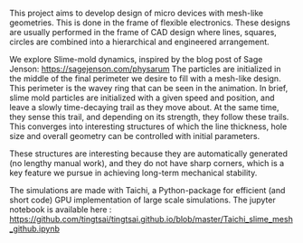 
This project aims to develop design of micro devices with mesh-like geometries. This is done in the frame of flexible electronics. These designs are usually performed in the frame of CAD design where lines, squares, circles are combined into a hierarchical and engineered arrangement. 

We explore Slime-mold dynamics, inspired by the blog post of Sage Jenson: https://sagejenson.com/physarum
The particles are initialized in the middle of the final perimeter we desire to fill with a mesh-like design. This perimeter is the wavey ring that can be seen in the animation.
In brief, slime mold particles are initialized with a given speed and position, and leave a slowly time-decaying trail as they move about. At the same time, they sense this trail, and depending on its strength, they follow these trails. This converges into interesting structures of which the line thickness, hole size and overall geometry can be controlled with initial parameters.

These structures are interesting because they are automatically generated (no lengthy manual work), and they do not have sharp corners, which is a key feature we pursue in achieving long-term mechanical stability.

The simulations are made with Taichi, a Python-package for efficient (and short code) GPU implementation of large scale simulations. The jupyter notebook is available here : https://github.com/tingtsai/tingtsai.github.io/blob/master/Taichi_slime_mesh_github.ipynb
